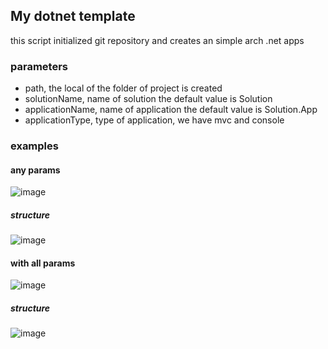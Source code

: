 ## My dotnet template

this script initialized git repository and creates an simple arch .net apps

### parameters

- path, the local of the folder of project is created
- solutionName, name of solution the default value is Solution
- applicationName, name of application the default value is  Solution.App
- applicationType, type of application, we have mvc and console

### examples

#### any params

![image](https://user-images.githubusercontent.com/59183718/171034869-5497e2db-86a8-4c0c-b376-f2d8db58f6b5.png)


##### structure

![image](https://user-images.githubusercontent.com/59183718/171034960-7ccfe43e-31b7-4888-bab1-8fea66366c78.png)


#### with all params

![image](https://user-images.githubusercontent.com/59183718/171035618-eb9329fd-ee61-4baf-9083-5019dc824b3e.png)


##### structure

![image](https://user-images.githubusercontent.com/59183718/171035666-6076a9a9-7e8f-4364-bda6-c6136f224c44.png)




